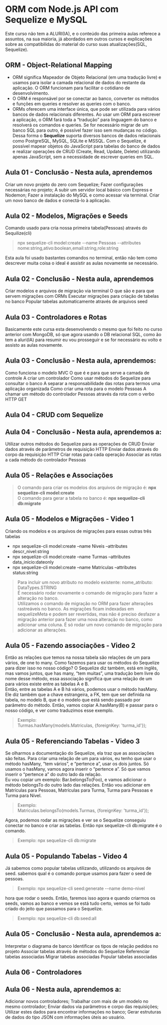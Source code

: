 # ORM com Node.js API com Sequelize e MySQL

Este curso não tem a ALURI(IA), e o conteúdo das primeira aulas referece a assuntos, na sua maioria, já abordados em outros cursos e explicações sobre as compatibilidas do material do curso suas atualizações(SQL, Sequelize).

## ORM - Object-Relational Mapping

- ORM significa Mapeador de Objeto Relacional (em uma tradução livre) e usamos para isolar a camada relacional de dados do restante da aplicação. O ORM funcionam para facilitar o cotidiano de desenvolvimento.
- O ORM é responsável por se conectar ao banco, converter os métodos e funções em queries e resolver as queries com o banco.  
- ORMs oferecem uma interface única, que pode ser utilizada para vários bancos de dados relacionais diferentes. Ao usar um ORM para escrever a aplicação, o ORM fará toda a “tradução” para linguagem do banco e resolverá os comandos e queries. Se for necessário migrar de um banco SQL para outro, é possível fazer isso sem mudanças no código.
Dessa forma o **Sequelize** suporta diversos bancos de dados relacionais como PostgreSQL, MySQL, SQLite e MSSQL. Com o Sequelize, é possível mapear objetos do JavaScript para tabelas do banco de dados e realizar operações de CRUD (Create, Read, Update, Delete) utilizando apenas JavaScript, sem a necessidade de escrever queries em SQL.

## Aula 01 - Conclusão - Nesta aula, aprendemos

Criar um novo projeto do zero com Sequelize;
Fazer configurações necessárias no projeto;
A subir um servidor local básico com Express e Nodemon;
Fazer a instalação do MySQL e como acessar via terminal.
Criar um novo banco de dados e conectá-lo à aplicação.

## Aula 02 - Modelos, Migrações e Seeds

Comando usado para cria nossa primeira tabela(Pessoas) através do Sequilize(cli)
> npx sequelize-cli model:create --name Pessoas --attributes nome:string,ativo:boolean,email:string,role:string

Esta aula foi usado bastantes comandos no terminal, então não tem como descrever muita coisa o ideal é assistir as aulas novamente se necessário.

## Aula 02 - Conclusão - Nesta aula, aprendemos

Criar modelos e arquivos de migração via terminal
O que são e para que servem migrações com ORMs
Executar migrações para criação de tabelas no banco
Popular tabelas automaticamente através de arquivos seed

## Aula 03 - Controladores e Rotas

Basicamente este cursa esta desenvolvendo o mesmo que foi feito no curso anterior com MongoDB, só que agora usando o DB relacional SQL, como ão tem a aluri(IA) para resumir eu vou prosseguir e se for necessário eu volto e assisto as aulas novamente.

## Aula 03 - Conclusão - Nesta aula, aprendemos:
Como funciona o modelo MVC
O que é e para que serve a camada de controle
A criar um controlador
Como usar métodos do Sequelize para consultar o banco
A separar a responsabilidade das rotas para termos uma aplicação organizada
Como criar uma rota para o modelo Pessoas
A chamar um método do controlador Pessoas através da rota com o verbo HTTP GET




## Aula 04 - CRUD com Sequelize
## Aula 04 - Conclusão - Nesta aula, aprendemos a:
Utilizar outros métodos do Sequelize para as operações de CRUD
Enviar dados através de parâmetros de requisição HTTP
Enviar dados através do corpo da requisição HTTP
Criar rotas para cada operação
Associar as rotas a cada método do controlador Pessoas



## Aula 05 - Relações e Associações
> O comando para criar os modelos dos arquivos de migração é: **npx sequelize-cli model:create**  
> O comando para gerar a tabela no banco é: **npx sequelize-cli db:migrate**

## Aula 05 - Modelos e Migrações - Video 1
Criando os modelos e os arquivos de migrações para essas outras três tabelas
 - npx sequelize-cli model:create –name Niveis –attributes descr_nivel:string
 - npx sequelize-cli model:create –name Turmas –attributes data_inicio:dateonly
 - npx sequelize-cli model:create –name Matriculas –attributes status:string

> Para incluir um novo atributo no modelo existente: nome_atributo: DataTypes.STRING  
É necessário rodar novamente o comando de migração para fazer a alteração no banco.  
Utilizamos o comando de migração no ORM para fazer alterações rastreáveis no banco. As migrações ficam indexadas em sequelizeMeta e podem ser revertidas, mas não é preciso desfazer a migração anterior para fazer uma nova alteração no banco, como adicionar uma coluna. É só rodar um novo comando de migração para adicionar as alterações.


## Aula 05 - Fazendo associações - Video 2
Então as relações que temos na nossa tabela são relações de um para vários, de one to many. Como fazemos para usar os métodos do Sequelize para dizer isso no nosso código? O Sequelize diz também, está em inglês, mas vamos juntos, que has many, “tem muitas”, uma tradução bem livre do nome desse método, essa associação significa que uma relação de um para vários existe entre as tabelas A e B.  
Então, entre as tabelas A e B há vários, podemos usar o método hasMany. Ele diz também que a chave estrangeira, a FK, tem que ser definida na tabela, no modelo B, que é o modelo que está sendo passado por parâmetro do método. Então, vamos copiar A.hasMany(B) e passar para o nosso código, e ver como traduzimos esse exemplo.
> Exemplo:  
Turmas.hasMany(models.Matriculas, {foreignKey: 'turma_id'});


## Aula 05 - Referenciando Tabelas - Video 3
Se olharmos a documentação do Sequelize, ela traz que as associações são feitas. Para criar uma relação de um para vários, eu tenho que usar o método hasMany, “tem vários”, e “pertence a”, usar os dois juntos. Só usamos o hasMany, vamos agora inserir o “pertence a”. Só que vamos inserir o “pertence a” do outro lado da relação.  
Eu vou copiar um exemplo: Bar.belongsTo(Foo), e vamos adicionar o método belongsTo do outro lado das relações. Então vou adicionar em Matrículas para Pessoas, Matrículas para Turma, Turma para Pessoas e Turma para Nível.
> Exemplo:  
Matriculas.belongsTo(models.Turmas, {foreignKey: 'turma_id'});

Agora, podemos rodar as migrações e ver se o Sequelize conseguiu conectar no banco e criar as tabelas. Então npx sequelize-cli db:migrate é o comando.
> Exemplo:
npx sequelize-cli db:migrate


## Aula 05 - Populando Tabelas - Video 4
Já sabemos como popular tabelas utilizando, utilizando os arquivos de seed. sabemos qual é o comando porque usamos para fazer o seed de pessoas. 
> Exemplo: 
npx sequelize-cli seed:generate --name demo-nivel

hora que rodar o seeds. Então, faremos isso agora e quando criarmos os seeds, vamos ao banco e vemos se está tudo certo, vemos se foi tudo criado do jeito que passamos para o Sequelize.
> Exemplo:
npx sequelize-cli db:seed:all

## Aula 05 - Conclusão - Nesta aula, aprendemos a:
Interpretar o diagrama de banco
Identificar os tipos de relação pedidos no projeto
Associar tabelas através de métodos do Sequelize
Referenciar tabelas associadas
Migrar tabelas associadas
Popular tabelas associadas



## Aula 06 - Controladores
## Aula 06 - Nesta aula, aprendemos a:
Adicionar novos controladores;
Trabalhar com mais de um modelo no mesmo controlador;
Enviar dados via parâmetros e corpo das requisições;
Utilizar estes dados para encontrar informações no banco;
Gerar estruturas de dados do tipo JSON com informações úteis ao usuário.